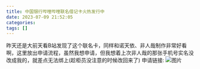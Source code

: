 ```yaml
---
title: 中国银行哔哩哔哩联名借记卡火热发行中
date: 2023-07-09 21:52:05
categories: 
tags: []
---
```

昨天还是大前天看B站发现了这个联名卡，同样和诺天依、非人哉制作非常好看啊，这里放出申请流程，虽然我想申请，但我想着上次非人哉的那张手机号实名没改成我的，就差点无法绑上(趁柜员没注意的时候改回来了)
申请链接:
![图片][1]


  [1]: https://images.nuoyis.net/blog/typecho/uploads/2023/07/3952506179.png